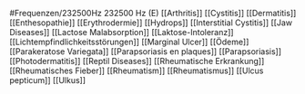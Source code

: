#Frequenzen/232500Hz
232500 Hz (E)
[[Arthritis]]
[[Cystitis]]
[[Dermatitis]]
[[Enthesopathie]]
[[Erythrodermie]]
[[Hydrops]]
[[Interstitial Cystitis]]
[[Jaw Diseases]]
[[Lactose Malabsorption]]
[[Laktose-Intoleranz]]
[[Lichtempfindlichkeitsstörungen]]
[[Marginal Ulcer]]
[[Ödeme]]
[[Parakeratose Variegata]]
[[Parapsoriasis en plaques]]
[[Parapsoriasis]]
[[Photodermatitis]]
[[Reptil Diseases]]
[[Rheumatische Erkrankung]]
[[Rheumatisches Fieber]]
[[Rheumatism]]
[[Rheumatismus]]
[[Ulcus pepticum]]
[[Ulkus]]